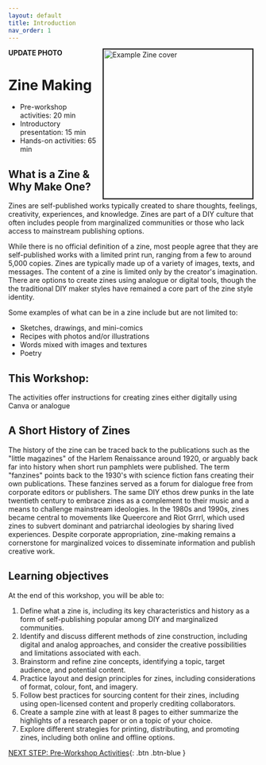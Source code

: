 ```yaml
---
layout: default
title: Introduction 
nav_order: 1
---
```

**UPDATE PHOTO**
<img src="images/zine-example.png" style="float:right;width:300px;border:2px solid;" hspace="10" alt="Example Zine cover">

# Zine Making

- Pre-workshop activities: 20 min 
- Introductory presentation: 15 min
- Hands-on activities: 65 min

## What is a Zine & Why Make One? 

Zines are self-published works typically created to share thoughts, feelings, creativity, experiences, and knowledge. Zines are part of a DIY culture that often includes people from marginalized communities or those who lack access to mainstream publishing options.

While there is no official definition of a zine, most people agree that they are self-published works with a limited print run, ranging from a few to around 5,000 copies. Zines are typically made up of a variety of images, texts, and messages. The content of a zine is limited only by the creator's imagination. There are options to create zines using analogue or digital tools, though the the traditional DIY maker styles have remained a core part of the zine style identity. 

Some examples of what can be in a zine include but are not limited to:
- Sketches, drawings, and mini-comics
- Recipes with photos and/or illustrations
- Words mixed with images and textures
- Poetry

## This Workshop:

The activities offer instructions for creating zines either digitally using Canva or analogue  

## A Short History of Zines

The history of the zine can be traced back to the publications such as the "little magazines" of the Harlem Renaissance around 1920, or arguably back far into history when short run pamphlets were published. The term "fanzines" points back to the 1930's with science fiction fans creating their own publications. These fanzines served as a forum for dialogue free from corporate editors or publishers. The same DIY ethos drew punks in the late twentieth century to embrace zines as a complement to their music and a means to challenge mainstream ideologies. In the 1980s and 1990s, zines became central to movements like Queercore and Riot Grrrl, which used zines to subvert dominant and patriarchal ideologies by sharing lived experiences. Despite corporate appropriation, zine-making remains a cornerstone for marginalized voices to disseminate information and publish creative work.

## Learning objectives

At the end of this workshop, you will be able to:

1. Define what a zine is, including its key characteristics and history as a form of self-publishing popular among DIY and marginalized communities.
2. Identify and discuss different methods of zine construction, including digital and analog approaches, and consider the creative possibilities and limitations associated with each.
3. Brainstorm and refine zine concepts, identifying a topic, target audience, and potential content.
5. Practice layout and design principles for zines, including considerations of format, colour, font, and imagery.
6. Follow best practices for sourcing content for their zines, including using open-licensed content and properly crediting collaborators.
7. Create a sample zine with at least 8 pages to either summarize the highlights of a research paper or on a topic of your choice.
8. Explore different strategies for printing, distributing, and promoting zines, including both online and offline options.
 
[NEXT STEP: Pre-Workshop Activities](pre-workshop.html){: .btn .btn-blue }
